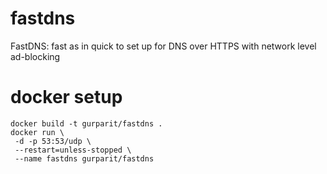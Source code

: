# fastdns
FastDNS: fast as in quick to set up for DNS over HTTPS with network level ad-blocking

# docker setup
```
docker build -t gurparit/fastdns .
docker run \
 -d -p 53:53/udp \
 --restart=unless-stopped \
 --name fastdns gurparit/fastdns
```
